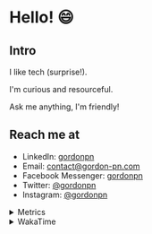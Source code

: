 # Hello! 😄

## Intro

I like tech (surprise!).

I'm curious and resourceful.

Ask me anything, I'm friendly!

## Reach me at

- LinkedIn: [gordonpn](https://www.linkedin.com/in/gordonpn/)
- Email: [contact@gordon-pn.com](mailto:contact@gordon-pn.com)
- Facebook Messenger: [gordonpn](https://www.messenger.com/t/Gordonpn)
- Twitter: [@gordonpn](https://twitter.com/Gordonpn)
- Instagram: [@gordonpn](https://www.instagram.com/gordonpn/)

<details>
  <summary>Metrics</summary>

  <img align="center" src="https://github.com/gordonpn/gordonpn/blob/master/github-metrics.svg" alt="GitHub Metrics">

</details>

<details>
  <summary>WakaTime</summary>

  <!--START_SECTION:waka-->
📊 **This Week I Spent My Time On** 

```text
💬 Programming Languages: 
Java                     3 hrs 45 mins       ██████████████████░░░░░░░   73.76 % 
JSON                     52 mins             ████░░░░░░░░░░░░░░░░░░░░░   17.20 % 
Bash                     7 mins              █░░░░░░░░░░░░░░░░░░░░░░░░   02.50 % 
TypeScript               6 mins              █░░░░░░░░░░░░░░░░░░░░░░░░   02.26 % 
Vim Script               4 mins              ░░░░░░░░░░░░░░░░░░░░░░░░░   01.53 % 

🔥 Editors: 
Intellijidea             3 hrs 59 mins       ████████████████████░░░░░   78.34 % 
VS Code                  1 hr 6 mins         █████░░░░░░░░░░░░░░░░░░░░   21.66 % 
```


 Last Updated on 30/04/2024 16:21:51 UTC
<!--END_SECTION:waka-->
</details>
